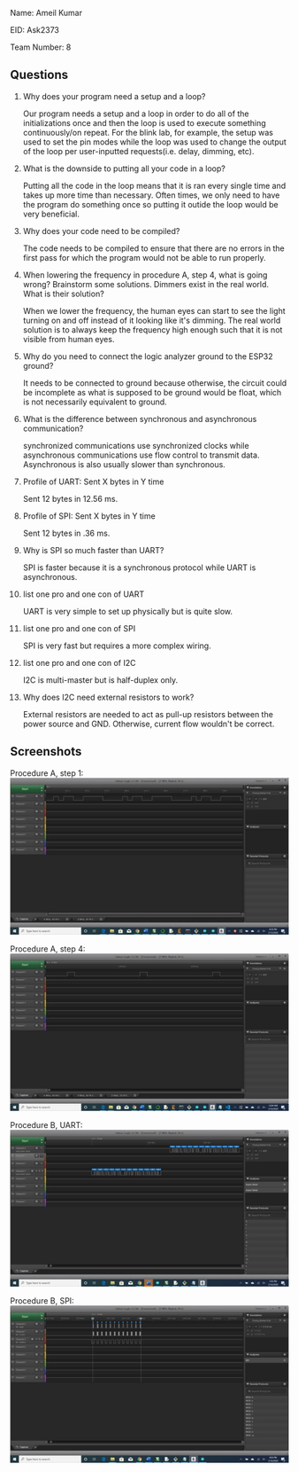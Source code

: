 Name: Ameil Kumar

EID: Ask2373

Team Number: 8

## Questions

1. Why does your program need a setup and a loop?

    Our program needs a setup and a loop in order to do all of the initializations once and then the loop is used to execute something continuously/on repeat. For the blink lab, for example, the setup was used to set the pin modes while the loop was used to change the output of the loop per user-inputted requests(i.e. delay, dimming, etc).

2. What is the downside to putting all your code in a loop?

    Putting all the code in the loop means that it is ran every single time and takes up more time than necessary. Often times, we only need to have the program do something once so putting it outide the loop would be very beneficial. 

3. Why does your code need to be compiled?

    The code needs to be compiled to ensure that there are no errors in the first pass for which the program would not be able to run properly. 

4. When lowering the frequency in procedure A, step 4, what is going wrong? Brainstorm some solutions. Dimmers exist in the real world. What is their solution?

    When we lower the frequency, the human eyes can start to see the light turning on and off instead of it looking like it's dimming. The real world solution is to always keep the frequency high enough such that it is not visible from human eyes.

5. Why do you need to connect the logic analyzer ground to the ESP32 ground?

    It needs to be connected to ground because otherwise, the circuit could be incomplete as what is supposed to be ground would be float, which is not necessarily equivalent to ground. 

6. What is the difference between synchronous and asynchronous communication?

    synchronized communications use synchronized clocks while asynchronous communications use flow control to transmit data. Asynchronous is also usually slower than synchronous. 

7. Profile of UART: Sent X bytes in Y time 

    Sent 12 bytes in 12.56 ms.

8. Profile of SPI: Sent X bytes in Y time

    Sent 12 bytes in .36 ms.

9. Why is SPI so much faster than UART?

    SPI is faster because it is a synchronous protocol while UART is asynchronous.

10. list one pro and one con of UART

    UART is very simple to set up physically but is quite slow. 

11. list one pro and one con of SPI

    SPI is very fast but requires a more complex wiring. 

12. list one pro and one con of I2C

    I2C is multi-master but is half-duplex only. 

13. Why does I2C need external resistors to work?

    External resistors are needed to act as pull-up resistors between the power source and GND. Otherwise, current flow wouldn't be correct. 
## Screenshots

Procedure A, step 1:
![Put path to your image here ->](img/partA.jpg)

Procedure A, step 4:
![Put path to your image here ->](img/partA2.jpg)

Procedure B, UART:
![Put path to your image here ->](img/partB.jpg)

Procedure B, SPI:
![Put path to your image here ->](img/partB2.jpg)

